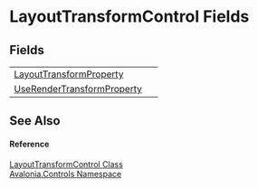 # LayoutTransformControl Fields




## Fields
<table>
<tr>
<td><a href="F_Avalonia_Controls_LayoutTransformControl_LayoutTransformProperty">LayoutTransformProperty</a></td>
<td> </td>
</tr>
<tr>
<td><a href="F_Avalonia_Controls_LayoutTransformControl_UseRenderTransformProperty">UseRenderTransformProperty</a></td>
<td> </td>
</tr>
</table>

## See Also


#### Reference
<a href="T_Avalonia_Controls_LayoutTransformControl">LayoutTransformControl Class</a>  
<a href="N_Avalonia_Controls">Avalonia.Controls Namespace</a>  
